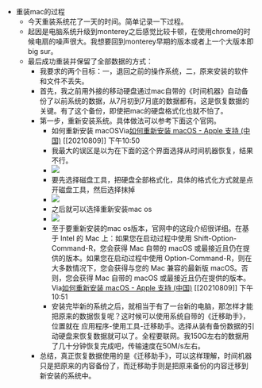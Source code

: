 - 重装mac的过程
    - 今天重装系统花了一天的时间。简单记录一下过程。
    - 起因是电脑系统升级到monterey之后感觉比较卡顿，在使用chrome的时候电扇的噪声很大。我想要回到monterey早期的版本或者上一个大版本即big sur。
    - 最后成功重装并保留了全部数据的方式：
        - 我要求的两个目标：一，退回之前的操作系统，二，原来安装的软件和文件不丢失。
        - 首先，我之前用外接的移动硬盘通过mac自带的《时间机器》自动备份了以前系统的数据，从7月初到7月底的数据都有。这是恢复数据的关键。有了这个备份，即使把mac的硬盘格式化也就不怕了。
        - 第一步，重新安装系统。具体做法可以参考下面这个官网。
            - 如何重新安装 macOSVia[如何重新安装 macOS - Apple 支持 (中国)](https://support.apple.com/zh-cn/HT204904) [[20210809]] 下午10:50
            - 我最大的误区是以为在下面的这个界面选择从时间机器恢复，结果不行。
            - ![](https://firebasestorage.googleapis.com/v0/b/firescript-577a2.appspot.com/o/imgs%2Fapp%2Fxinyiheng%2FMgWKOfW_7x.png?alt=media&token=df64e34a-14b3-4093-9d72-538348dc690f)
            - 要先选择磁盘工具，把硬盘全部格式化，具体的格式化方式就是点开磁盘工具，然后选择抹掉
            - ![](https://firebasestorage.googleapis.com/v0/b/firescript-577a2.appspot.com/o/imgs%2Fapp%2Fxinyiheng%2FGFZRVtMdI7.png?alt=media&token=6a4f8e0e-d155-475a-b532-3618112cb44d)
            - 之后就可以选择重新安装mac os
            - ![](https://firebasestorage.googleapis.com/v0/b/firescript-577a2.appspot.com/o/imgs%2Fapp%2Fxinyiheng%2FeWjzhm1xys.png?alt=media&token=7b71dc12-c887-430a-9691-787407b71375)
            - 至于要重新安装的mac os版本，官网中的这段介绍很详细。在基于 Intel 的 Mac 上：如果您在启动过程中使用 Shift-Option-Command-R，您会获得 Mac 自带的 macOS 或最接近且仍在提供的版本。如果您在启动过程中使用 Option-Command-R，则在大多数情况下，您会获得与您的 Mac 兼容的最新版 macOS。否则，您会获得 Mac 自带的 macOS 或最接近且仍在提供的版本。Via[如何重新安装 macOS - Apple 支持 (中国)](https://support.apple.com/zh-cn/HT204904) [[20210809]] 下午10:51
            - 安装完毕新的系统之后，就相当于有了一台新的电脑，那怎样才能把原来的数据恢复呢？这时候可以使用系统自带的《迁移助手》，位置就在 应用程序-使用工具-迁移助手。选择从装有备份数据的引动硬盘来恢复数据就可以了。全程要联网。我150G左右的数据用了几十分钟恢复完成吧，传输速度在50M/s左右。
        - 总结，真正恢复数据使用的是《迁移助手》，可以这样理解，时间机器只是把原来的内容备份了，而迁移助手则是把原来备份的内容迁移到新安装的系统中。

